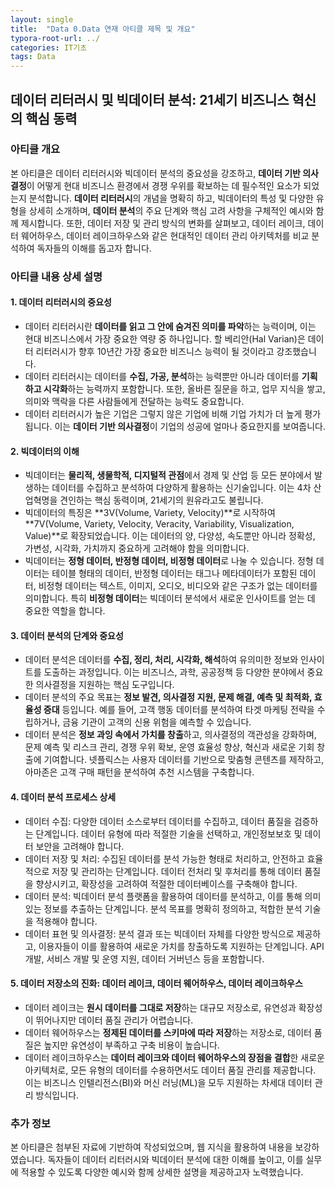 ```yaml
---
layout: single
title:  "Data 0.Data 연재 아티클 제목 및 개요"
typora-root-url: ../
categories: IT기초
tags: Data
---
```




## 데이터 리터러시 및 빅데이터 분석: 21세기 비즈니스 혁신의 핵심 동력

### 아티클 개요

본 아티클은 데이터 리터러시와 빅데이터 분석의 중요성을 강조하고, **데이터 기반 의사결정**이 어떻게 현대 비즈니스 환경에서 경쟁 우위를 확보하는 데 필수적인 요소가 되었는지 분석합니다. **데이터 리터러시**의 개념을 명확히 하고, 빅데이터의 특성 및 다양한 유형을 상세히 소개하며, **데이터 분석**의 주요 단계와 핵심 고려 사항을 구체적인 예시와 함께 제시합니다. 또한, 데이터 저장 및 관리 방식의 변화를 살펴보고, 데이터 레이크, 데이터 웨어하우스, 데이터 레이크하우스와 같은 현대적인 데이터 관리 아키텍처를 비교 분석하여 독자들의 이해를 돕고자 합니다.

### 아티클 내용 상세 설명

#### 1. 데이터 리터러시의 중요성

- 데이터 리터러시란 **데이터를 읽고 그 안에 숨겨진 의미를 파악**하는 능력이며, 이는 현대 비즈니스에서 가장 중요한 역량 중 하나입니다. 할 베리안(Hal Varian)은 데이터 리터러시가 향후 10년간 가장 중요한 비즈니스 능력이 될 것이라고 강조했습니다.
- 데이터 리터러시는 데이터를 **수집, 가공, 분석**하는 능력뿐만 아니라 데이터를 **기획하고 시각화**하는 능력까지 포함합니다. 또한, 올바른 질문을 하고, 업무 지식을 쌓고, 의미와 맥락을 다른 사람들에게 전달하는 능력도 중요합니다.
- 데이터 리터러시가 높은 기업은 그렇지 않은 기업에 비해 기업 가치가 더 높게 평가됩니다. 이는 **데이터 기반 의사결정**이 기업의 성공에 얼마나 중요한지를 보여줍니다.

#### 2. 빅데이터의 이해

- 빅데이터는 **물리적, 생물학적, 디지털적 관점**에서 경제 및 산업 등 모든 분야에서 발생하는 데이터를 수집하고 분석하여 다양하게 활용하는 신기술입니다. 이는 4차 산업혁명을 견인하는 핵심 동력이며, 21세기의 원유라고도 불립니다.
- 빅데이터의 특징은 **3V(Volume, Variety, Velocity)**로 시작하여 **7V(Volume, Variety, Velocity, Veracity, Variability, Visualization, Value)**로 확장되었습니다. 이는 데이터의 양, 다양성, 속도뿐만 아니라 정확성, 가변성, 시각화, 가치까지 중요하게 고려해야 함을 의미합니다.
- 빅데이터는 **정형 데이터, 반정형 데이터, 비정형 데이터**로 나눌 수 있습니다. 정형 데이터는 테이블 형태의 데이터, 반정형 데이터는 태그나 메타데이터가 포함된 데이터, 비정형 데이터는 텍스트, 이미지, 오디오, 비디오와 같은 구조가 없는 데이터를 의미합니다. 특히 **비정형 데이터**는 빅데이터 분석에서 새로운 인사이트를 얻는 데 중요한 역할을 합니다.

#### 3. 데이터 분석의 단계와 중요성

- 데이터 분석은 데이터를 **수집, 정리, 처리, 시각화, 해석**하여 유의미한 정보와 인사이트를 도출하는 과정입니다. 이는 비즈니스, 과학, 공공정책 등 다양한 분야에서 중요한 의사결정을 지원하는 핵심 도구입니다.
- 데이터 분석의 주요 목표는 **정보 발견, 의사결정 지원, 문제 해결, 예측 및 최적화, 효율성 증대** 등입니다. 예를 들어, 고객 행동 데이터를 분석하여 타겟 마케팅 전략을 수립하거나, 금융 기관이 고객의 신용 위험을 예측할 수 있습니다.
- 데이터 분석은 **정보 과잉 속에서 가치를 창출**하고, 의사결정의 객관성을 강화하며, 문제 예측 및 리스크 관리, 경쟁 우위 확보, 운영 효율성 향상, 혁신과 새로운 기회 창출에 기여합니다. 넷플릭스는 사용자 데이터를 기반으로 맞춤형 콘텐츠를 제작하고, 아마존은 고객 구매 패턴을 분석하여 추천 시스템을 구축합니다.

#### 4. 데이터 분석 프로세스 상세

- 데이터 수집: 다양한 데이터 소스로부터 데이터를 수집하고, 데이터 품질을 검증하는 단계입니다. 데이터 유형에 따라 적절한 기술을 선택하고, 개인정보보호 및 데이터 보안을 고려해야 합니다.
- 데이터 저장 및 처리: 수집된 데이터를 분석 가능한 형태로 처리하고, 안전하고 효율적으로 저장 및 관리하는 단계입니다. 데이터 전처리 및 후처리를 통해 데이터 품질을 향상시키고, 확장성을 고려하여 적절한 데이터베이스를 구축해야 합니다.
- 데이터 분석: 빅데이터 분석 플랫폼을 활용하여 데이터를 분석하고, 이를 통해 의미 있는 정보를 추출하는 단계입니다. 분석 목표를 명확히 정의하고, 적합한 분석 기술을 적용해야 합니다.
- 데이터 표현 및 의사결정: 분석 결과 또는 빅데이터 자체를 다양한 방식으로 제공하고, 이용자들이 이를 활용하여 새로운 가치를 창출하도록 지원하는 단계입니다. API 개발, 서비스 개발 및 운영 지원, 데이터 거버넌스 등을 포함합니다.

#### 5. 데이터 저장소의 진화: 데이터 레이크, 데이터 웨어하우스, 데이터 레이크하우스

- 데이터 레이크는 **원시 데이터를 그대로 저장**하는 대규모 저장소로, 유연성과 확장성이 뛰어나지만 데이터 품질 관리가 어렵습니다.
- 데이터 웨어하우스는 **정제된 데이터를 스키마에 따라 저장**하는 저장소로, 데이터 품질은 높지만 유연성이 부족하고 구축 비용이 높습니다.
- 데이터 레이크하우스는 **데이터 레이크와 데이터 웨어하우스의 장점을 결합**한 새로운 아키텍처로, 모든 유형의 데이터를 수용하면서도 데이터 품질 관리를 제공합니다. 이는 비즈니스 인텔리전스(BI)와 머신 러닝(ML)을 모두 지원하는 차세대 데이터 관리 방식입니다.

### 추가 정보

본 아티클은 첨부된 자료에 기반하여 작성되었으며, 웹 지식을 활용하여 내용을 보강하였습니다. 독자들이 데이터 리터러시와 빅데이터 분석에 대한 이해를 높이고, 이를 실무에 적용할 수 있도록 다양한 예시와 함께 상세한 설명을 제공하고자 노력했습니다.
